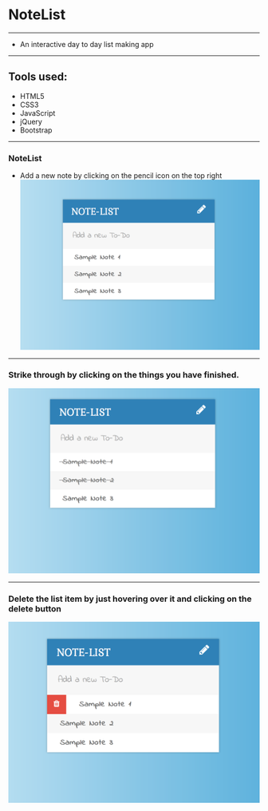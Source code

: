 # NoteList
* * *
 - An interactive day to day list making app
* * *
## Tools used:
  * HTML5
  * CSS3
  * JavaScript
  * jQuery
  * Bootstrap
* * *
### NoteList 
  - Add a new note by clicking on the pencil icon on the top right
![screenshot1](images/note.png)
* * *
### Strike through by clicking on the things you have finished.
![screenshot2](images/strike.png)
* * *
### Delete the list item by just hovering over it and clicking on the delete button
![screenshot3](images/delete.png)
